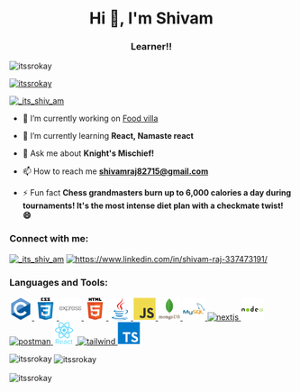 <h1 align="center">Hi 👋, I'm Shivam</h1>
<h3 align="center">Learner!!</h3>

<p align="left"> <img src="https://komarev.com/ghpvc/?username=itssrokay&label=Profile%20views&color=0e75b6&style=flat" alt="itssrokay" /> </p>

<p align="left"> <a href="https://github.com/ryo-ma/github-profile-trophy"><img src="https://github-profile-trophy.vercel.app/?username=itssrokay" alt="itssrokay" /></a> </p>

<p align="left"> <a href="https://twitter.com/_its_shiv_am" target="blank"><img src="https://img.shields.io/twitter/follow/_its_shiv_am?logo=twitter&style=for-the-badge" alt="_its_shiv_am" /></a> </p>

- 🔭 I’m currently working on [Food villa](https://github.com/itssrokay/food-app)

- 🌱 I’m currently learning **React, Namaste react**

- 💬 Ask me about **Knight's Mischief!**

- 📫 How to reach me **shivamraj82715@gmail.com**

- ⚡ Fun fact **Chess grandmasters burn up to 6,000 calories a day during tournaments! It's the most intense diet plan with a checkmate twist! 😄**

<h3 align="left">Connect with me:</h3>
<p align="left">
<a href="https://twitter.com/_its_shiv_am" target="blank"><img align="center" src="https://raw.githubusercontent.com/rahuldkjain/github-profile-readme-generator/master/src/images/icons/Social/twitter.svg" alt="_its_shiv_am" height="30" width="40" /></a>
<a href="https://linkedin.com/in/https://www.linkedin.com/in/shivam-raj-337473191/" target="blank"><img align="center" src="https://raw.githubusercontent.com/rahuldkjain/github-profile-readme-generator/master/src/images/icons/Social/linked-in-alt.svg" alt="https://www.linkedin.com/in/shivam-raj-337473191/" height="30" width="40" /></a>
</p>

<h3 align="left">Languages and Tools:</h3>
<p align="left"> <a href="https://www.cprogramming.com/" target="_blank" rel="noreferrer"> <img src="https://raw.githubusercontent.com/devicons/devicon/master/icons/c/c-original.svg" alt="c" width="40" height="40"/> </a> <a href="https://www.w3schools.com/css/" target="_blank" rel="noreferrer"> <img src="https://raw.githubusercontent.com/devicons/devicon/master/icons/css3/css3-original-wordmark.svg" alt="css3" width="40" height="40"/> </a> <a href="https://expressjs.com" target="_blank" rel="noreferrer"> <img src="https://raw.githubusercontent.com/devicons/devicon/master/icons/express/express-original-wordmark.svg" alt="express" width="40" height="40"/> </a> <a href="https://www.w3.org/html/" target="_blank" rel="noreferrer"> <img src="https://raw.githubusercontent.com/devicons/devicon/master/icons/html5/html5-original-wordmark.svg" alt="html5" width="40" height="40"/> </a> <a href="https://www.java.com" target="_blank" rel="noreferrer"> <img src="https://raw.githubusercontent.com/devicons/devicon/master/icons/java/java-original.svg" alt="java" width="40" height="40"/> </a> <a href="https://developer.mozilla.org/en-US/docs/Web/JavaScript" target="_blank" rel="noreferrer"> <img src="https://raw.githubusercontent.com/devicons/devicon/master/icons/javascript/javascript-original.svg" alt="javascript" width="40" height="40"/> </a> <a href="https://www.mongodb.com/" target="_blank" rel="noreferrer"> <img src="https://raw.githubusercontent.com/devicons/devicon/master/icons/mongodb/mongodb-original-wordmark.svg" alt="mongodb" width="40" height="40"/> </a> <a href="https://www.mysql.com/" target="_blank" rel="noreferrer"> <img src="https://raw.githubusercontent.com/devicons/devicon/master/icons/mysql/mysql-original-wordmark.svg" alt="mysql" width="40" height="40"/> </a> <a href="https://nextjs.org/" target="_blank" rel="noreferrer"> <img src="https://cdn.worldvectorlogo.com/logos/nextjs-2.svg" alt="nextjs" width="40" height="40"/> </a> <a href="https://nodejs.org" target="_blank" rel="noreferrer"> <img src="https://raw.githubusercontent.com/devicons/devicon/master/icons/nodejs/nodejs-original-wordmark.svg" alt="nodejs" width="40" height="40"/> </a> <a href="https://postman.com" target="_blank" rel="noreferrer"> <img src="https://www.vectorlogo.zone/logos/getpostman/getpostman-icon.svg" alt="postman" width="40" height="40"/> </a> <a href="https://reactjs.org/" target="_blank" rel="noreferrer"> <img src="https://raw.githubusercontent.com/devicons/devicon/master/icons/react/react-original-wordmark.svg" alt="react" width="40" height="40"/> </a> <a href="https://tailwindcss.com/" target="_blank" rel="noreferrer"> <img src="https://www.vectorlogo.zone/logos/tailwindcss/tailwindcss-icon.svg" alt="tailwind" width="40" height="40"/> </a> <a href="https://www.typescriptlang.org/" target="_blank" rel="noreferrer"> <img src="https://raw.githubusercontent.com/devicons/devicon/master/icons/typescript/typescript-original.svg" alt="typescript" width="40" height="40"/> </a> </p>

<p><img align="left" src="https://github-readme-stats.vercel.app/api/top-langs?username=itssrokay&show_icons=true&locale=en&layout=compact" alt="itssrokay" /></p>

<p>&nbsp;<img align="center" src="https://github-readme-stats.vercel.app/api?username=itssrokay&show_icons=true&locale=en" alt="itssrokay" /></p>

<p><img align="center" src="https://github-readme-streak-stats.herokuapp.com/?user=itssrokay&theme=dark" alt="itssrokay" /></p>
